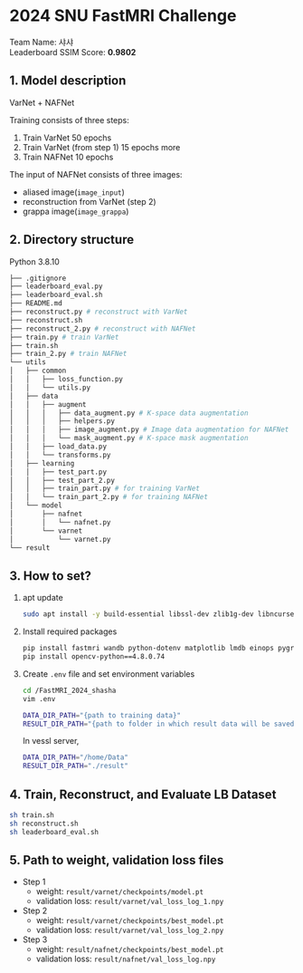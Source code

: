 # 2024 SNU FastMRI Challenge
Team Name: 샤샤  
Leaderboard SSIM Score: **0.9802**

## 1. Model description
VarNet + NAFNet

Training consists of three steps:
1. Train VarNet 50 epochs
2. Train VarNet (from step 1) 15 epochs more
3. Train NAFNet 10 epochs

The input of NAFNet consists of three images:   
- aliased image(`image_input`)
- reconstruction from VarNet (step 2)
- grappa image(`image_grappa`)

## 2. Directory structure
Python 3.8.10

```bash
├── .gitignore
├── leaderboard_eval.py
├── leaderboard_eval.sh
├── README.md
├── reconstruct.py # reconstruct with VarNet
├── reconstruct.sh 
├── reconstruct_2.py # reconstruct with NAFNet
├── train.py # train VarNet
├── train.sh
├── train_2.py # train NAFNet
└── utils
│   ├── common
│   │   ├── loss_function.py
│   │   └── utils.py
│   ├── data
│   │   ├── augment
│   │   │   ├── data_augment.py # K-space data augmentation
│   │   │   ├── helpers.py
│   │   │   ├── image_augment.py # Image data augmentation for NAFNet
│   │   │   └── mask_augment.py # K-space mask augmentation
│   │   ├── load_data.py
│   │   └── transforms.py
│   ├── learning
│   │   ├── test_part.py
│   │   ├── test_part_2.py
│   │   ├── train_part.py # for training VarNet
│   │   └── train_part_2.py # for training NAFNet
│   └── model
│       ├── nafnet
│       │   └── nafnet.py
│       └── varnet
│           └── varnet.py
└── result
```

## 3. How to set?
1. apt update
     ```bash
     sudo apt install -y build-essential libssl-dev zlib1g-dev libncurses5-dev libncursesw5-dev libreadline-dev libsqlite3-dev libgdbm-dev libdb-dev libbz2-dev libexpat1-dev liblzma-dev tk-dev libffi-dev liblzma-dev uuid-dev
     ```

2. Install required packages
     ```bash
     pip install fastmri wandb python-dotenv matplotlib lmdb einops pygrappa
     pip install opencv-python==4.8.0.74
     ```
    
3. Create `.env` file and set environment variables
   ```bash
   cd /FastMRI_2024_shasha
   vim .env
   ```
   ```bash
   DATA_DIR_PATH="{path to training data}"
   RESULT_DIR_PATH="{path to folder in which result data will be saved}"
   ```
   In vessl server,
   ```bash
   DATA_DIR_PATH="/home/Data"
   RESULT_DIR_PATH="./result"
   ```

## 4. Train, Reconstruct, and Evaluate LB Dataset
```bash
sh train.sh
sh reconstruct.sh
sh leaderboard_eval.sh
```

## 5. Path to weight, validation loss files
- Step 1
     - weight: `result/varnet/checkpoints/model.pt`
     - validation loss: `result/varnet/val_loss_log_1.npy`    
- Step 2
     - weight: `result/varnet/checkpoints/best_model.pt`
     - validation loss: `result/varnet/val_loss_log_2.npy`
- Step 3
     - weight: `result/nafnet/checkpoints/best_model.pt`
     - validation loss: `result/nafnet/val_loss_log.npy`
